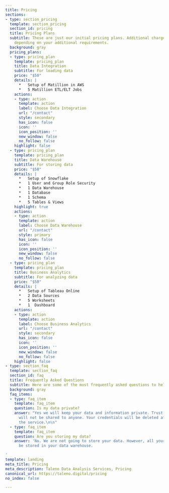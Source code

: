 ```yaml
---
title: Pricing
sections:
- type: section_pricing
  template: section_pricing
  section_id: pricing
  title: Pricing Plans
  subtitle: These are just our initial pricing plans. Additional charges may apply
    depending on your additional requirements.
  background: gray
  pricing_plans:
  - type: pricing_plan
    template: pricing_plan
    title: Data Integration
    subtitle: For loading data
    price: "$50"
    details: |
      *   Setup of Matillion in AWS
      *   5 Matillion ETL/ELT Jobs
    actions:
    - type: action
      template: action
      label: Choose Data Integration
      url: "/contact"
      style: secondary
      has_icon: false
      icon: ''
      icon_position: ''
      new_window: false
      no_follow: false
    highlight: false
  - type: pricing_plan
    template: pricing_plan
    title: Data Warehouse
    subtitle: For storing data
    price: "$50"
    details: |
      *   Setup of Snowflake
      *   1 User and Group Role Security
      *   1 Data Warehouse
      *   1 Database
      *   1 Schema
      *   5 Tables & Views
    highlight: true
    actions:
    - type: action
      template: action
      label: Choose Data Warehouse
      url: "/contact"
      style: primary
      has_icon: false
      icon: ''
      icon_position: ''
      new_window: false
      no_follow: false
  - type: pricing_plan
    template: pricing_plan
    title: Business Analytics
    subtitle: For analyzing data
    price: "$50"
    details: |
      *   Setup of Tableau Online
      *   2 Data Sources
      *   5 Worksheets
      *   1  Dashboard
    actions:
    - type: action
      template: action
      label: Choose Business Analytics
      url: "/contact"
      style: secondary
      has_icon: false
      icon: ''
      icon_position: ''
      new_window: false
      no_follow: false
    highlight: false
- type: section_faq
  template: section_faq
  section_id: faq
  title: Frequently Asked Questions
  subtitle: Here are some of the most frequently asked questions to help you out!
  background: gray
  faq_items:
  - type: faq_item
    template: faq_item
    question: Is my data private?
    answer: "Yes we will keep your data and information private. Trust that your data
      will not be shared to anyone. Your credentials will be deleted after rendering
      the service.\n\n"
  - type: faq_item
    template: faq_item
    question: Are you storing my data?
    answer: 'No. We are not going to store your data. However, all your data will
      be stored in your data warehouse.

'
template: landing
meta_title: Pricing
meta_description: Taleno Data Analysis Services, Pricing
canonical_url: https://taleno.digital/pricing
no_index: false

---
```

